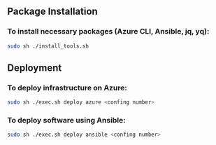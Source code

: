 ## Package Installation

### To install necessary packages (Azure CLI, Ansible, jq, yq):

```bash
sudo sh ./install_tools.sh
```

## Deployment

### To deploy infrastructure on Azure:

```bash
sudo sh ./exec.sh deploy azure <confing number>
```

### To deploy software using Ansible:

```bash
sudo sh ./exec.sh deploy ansible <confing number>
```
